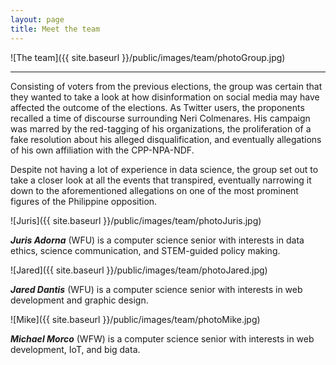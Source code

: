 ```yaml
---
layout: page
title: Meet the team
---
```


![The team]({{ site.baseurl }}/public/images/team/photoGroup.jpg)

<hr>

Consisting of voters from the previous elections, the group was certain that they wanted to take a look at how disinformation on social media may have affected the outcome of the elections. As Twitter users, the proponents recalled a time of discourse surrounding Neri Colmenares. His campaign was marred by the red-tagging of his organizations, the proliferation of a fake resolution about his alleged disqualification, and eventually allegations of his own affiliation with the CPP-NPA-NDF. 

Despite not having a lot of experience in data science, the group set out to take a closer look at all the events that transpired, eventually narrowing it down to the aforementioned allegations on one of the most prominent figures of the Philippine opposition.

![Juris]({{ site.baseurl }}/public/images/team/photoJuris.jpg)

***Juris Adorna*** (WFU) is a computer science senior with interests in data ethics, science communication, and STEM-guided policy making.

![Jared]({{ site.baseurl }}/public/images/team/photoJared.jpg)

***Jared Dantis*** (WFU) is a computer science senior with interests in web development and graphic design.

![Mike]({{ site.baseurl }}/public/images/team/photoMike.jpg)

***Michael Morco*** (WFW) is a computer science senior with interests in web development, IoT, and big data.
